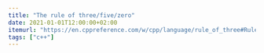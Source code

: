 ```yaml
---
title: "The rule of three/five/zero"
date: 2021-01-01T12:00:00+02:00
itemurl: "https://en.cppreference.com/w/cpp/language/rule_of_three#Rule_of_five"
tags: ["c++"]
---
```



